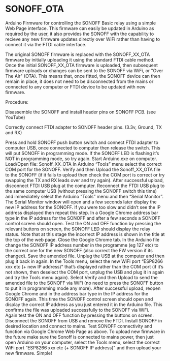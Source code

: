 # SONOFF_OTA
Arduino Firmware for controlling the SONOFF Basic relay using a simple Web Page interface.  This firmware can easily be updated in Arduino as required by the user, it also provides the SONOFF with the capability to recieve any new firmware updates directly over WiFi rather than having to connect it via the FTDI cable interface.

The original SONOFF firmware is replaced with the SONOFF_XX_OTA firmware by initially uploading it using the standard FTDI cable method.
Once the initial SONOFF_XX_OTA firmware is uploaded, then subsequent firmware uploads or changes can be sent to the SONOFF via WiFi, or "Over The Air" (OTA).  This means that, once fitted, the SONOFF device can then remain in place, it does not need to be disconnected from the mains or connected to any computer or FTDI device to be updated with new firmware.

Procedure:

Disassemble the SONOFF and install header pins on SONOFF PCB. (see YouTube)

Correctly connect FTDI adapter to SONOFF header pins. (3.3v, Ground, TX and RX)

Press and hold SONOFF push button switch and connect FTDI adapter to computer USB, once connected to computer then release the switch.  This will put SONOFF in programming mode.  If the SONOFF LED is flashing it’s NOT in programming mode, so try again.
Start Arduino.exe on computer.
Load/Open file: Sonoff_XX_OTA
In Arduino “Tools” menu select the correct COM port for the SONOFF.
Verify and then Upload the Sonoff_XX_OTA file to the SONOFF (if it fails to upload then check the COM port is correct or try swapping the TX and RX leads over and try again).
After successful upload, disconnect FTDI USB plug at the computer.
Reconnect the FTDI USB plug to the same computer USB (without pressing the SONOFF switch this time) and immediately select the Arduino “Tools” menu and then “Serial Monitor”.  The Serial Monitor window will open and a few seconds later display the new IP address for the SONOFF. If you were too slow and didn’t see the IP address displayed then repeat this step.
In a Google Chrome address bar type in the IP address for the SONOFF and after a few seconds a SONOFF control screen should open.  Test the ON and OFF function by pressing the relevant buttons on screen, the SONOFF LED should display the relay status.  Note that at this stage the incorrect IP address is shown in the title at the top of the web page.
Close the Google Chrome tab.
In the Arduino file change the SONOFF IP address number in the programme (eg 127 etc) to the correct one for the new SONOFF (also correct the FW version if its changed).
Save the amended file.
Unplug the USB at the computer and then plug it back in again.
In the Tools menu, select the new WiFi port “ESP8266 xxx etc (+ new IP address)" that’s displayed rather than the COM port (if it’s not shown, then deselect the COM port, unplug the USB and plug it in again and try the Tools menu again).
Select Verify and then Upload to send the amended file to the SONOFF via WiFi (no need to press the SONOFF button to put it in programming mode any more).
After successful upload, reopen Google Chrome and in the address bar type in the IP address for the SONOFF again.  This time the SONOFF control screen should open and display the correct IP address as you just entered it in the Arduino file.  This confirms the file was uploaded successfully to the SONOFF via WiFi.    
Again test the ON and OFF function by pressing the buttons on screen. 
Disconnect the SONOFF from USB and remove the FTDI.
Install SONOFF in desired location and connect to mains.
Test SONOFF connectivity and function via Google Chrome Web Page as above.
To upload new firmware in the future make sure the Sonoff is connected to mains power, then just open Arduino on your computer, select  the Tools menu, select the correct WiFi port “ESP8266 xxx etc (+ SONOFF IP address)" and then upload your new firmware. Simple!
